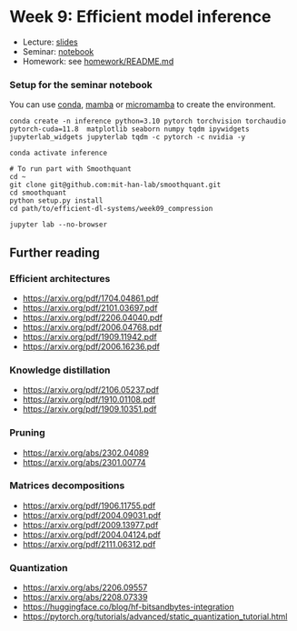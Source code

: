 # Week 9: Efficient model inference

* Lecture: [slides](./lecture_compressed.pdf)
* Seminar: [notebook](./practice.ipynb)
* Homework: see [homework/README.md](homework/README.md)

### Setup for the seminar notebook
You can use [conda](https://docs.anaconda.com/free/miniconda/), [mamba](https://mamba.readthedocs.io/en/latest/user_guide/mamba.html) or [micromamba](https://mamba.readthedocs.io/en/latest/user_guide/micromamba.html) to create the environment.

```
conda create -n inference python=3.10 pytorch torchvision torchaudio pytorch-cuda=11.8  matplotlib seaborn numpy tqdm ipywidgets jupyterlab_widgets jupyterlab tqdm -c pytorch -c nvidia -y

conda activate inference

# To run part with Smoothquant
cd ~
git clone git@github.com:mit-han-lab/smoothquant.git
cd smoothquant
python setup.py install
cd path/to/efficient-dl-systems/week09_compression

jupyter lab --no-browser
```

## Further reading
### Efficient architectures
* https://arxiv.org/pdf/1704.04861.pdf
* https://arxiv.org/pdf/2101.03697.pdf
* https://arxiv.org/pdf/2206.04040.pdf
* https://arxiv.org/pdf/2006.04768.pdf
* https://arxiv.org/pdf/1909.11942.pdf
* https://arxiv.org/pdf/2006.16236.pdf

### Knowledge distillation
* https://arxiv.org/pdf/2106.05237.pdf
* https://arxiv.org/pdf/1910.01108.pdf
* https://arxiv.org/pdf/1909.10351.pdf

### Pruning
* https://arxiv.org/abs/2302.04089
* https://arxiv.org/abs/2301.00774

### Matrices decompositions
* https://arxiv.org/pdf/1906.11755.pdf
* https://arxiv.org/pdf/2004.09031.pdf
* https://arxiv.org/pdf/2009.13977.pdf
* https://arxiv.org/pdf/2004.04124.pdf
* https://arxiv.org/pdf/2111.06312.pdf

### Quantization
* https://arxiv.org/abs/2206.09557
* https://arxiv.org/abs/2208.07339
* https://huggingface.co/blog/hf-bitsandbytes-integration
* https://pytorch.org/tutorials/advanced/static_quantization_tutorial.html
